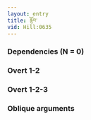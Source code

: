 ```yaml
---
layout: entry
title: རྙོབ་
vid: Hill:0635
---
```

### Dependencies (N = 0)


### Overt 1-2


### Overt 1-2-3


### Oblique arguments
